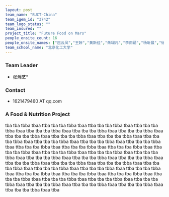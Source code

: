 ```yaml
---
layout: post
team_name: "BUCT-China"
team_igem_id: "3742"
team_logo_status: ""
team_insured: ""
project_title: "Future Food on Mars"
people_onsite_count: 16
people_onsite_names: ["屈云凤","王婷","黄斯佳","朱翊凡","李雨蒴","杨昕晨","徐海川","杨洋","朱馨仪","杨斯潆","马昕毓","谢曦雯","吕文涛","张抒雨","张鑫伟","张炜亮"]
team_school_name: "北京化工大学"
---
```



### Team Leader
* 张瀚艺*

### Contact
* 1621479460 AT qq.com

### A Food &amp; Nutrition Project

tba tba tbba tbaa ttba tba tba tbba tbaa ttba tba tba tbba tbaa ttba tba tba tbba tbaa ttba tba tba tbba tbaa ttba tba tba tbba tbaa ttba tba tba tbba tbaa ttba tba tba tbba tbaa ttba tba tba tbba tbaa ttba tba tba tbba tbaa ttba tba tba tbba tbaa ttba tba tba tbba tbaa ttba tba tba tbba tbaa ttba tba tba tbba tbaa ttba tba tba tbba tbaa ttba tba tba tbba tbaa ttba tba tba tbba tbaa ttba tba tba tbba tbaa ttba tba tba tbba tbaa ttba tba tba tbba tbaa ttba tba tba tbba tbaa ttba tba tba tbba tbaa ttba tba tba tbba tbaa ttba tba tba tbba tbaa ttba tba tba tbba tbaa ttba tba tba tbba tbaa ttba tba tba tbba tbaa ttba tba tba tbba tbaa ttba tba tba tbba tbaa ttba tba tba tbba tbaa ttba tba tba tbba tbaa ttba tba tba tbba tbaa ttba tba tba tbba tbaa ttba tba tba tbba tbaa ttba tba tba tbba tbaa ttba tba tba tbba tbaa ttba tba tba tbba tbaa ttba tba tba tbba tbaa ttba tba tba tbba tbaa ttba tba tba tbba tbaa ttba tba tba tbba tbaa ttba tba tba tbba tbaa ttba 
